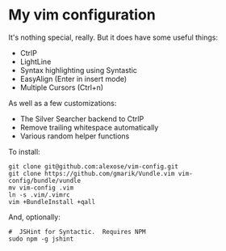 # My vim configuration

It's nothing special, really.  But it does have some useful things:

+ CtrlP
+ LightLine
+ Syntax highlighting using Syntastic
+ EasyAlign (Enter in insert mode)
+ Multiple Cursors (Ctrl+n)

As well as a few customizations:

+ The Silver Searcher backend to CtrlP
+ Remove trailing whitespace automatically
+ Various random helper functions

To install:

    git clone git@github.com:alexose/vim-config.git
    git clone https://github.com/gmarik/Vundle.vim vim-config/bundle/vundle
    mv vim-config .vim
    ln -s .vim/.vimrc
    vim +BundleInstall +qall

And, optionally:

    #  JSHint for Syntactic.  Requires NPM
    sudo npm -g jshint
